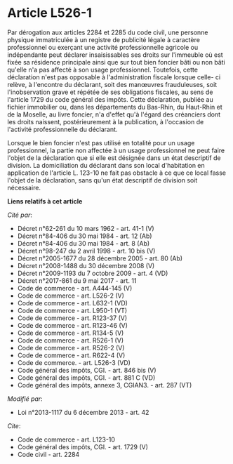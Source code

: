 # Article L526-1

Par dérogation aux articles 2284 et 2285 du code civil, une personne physique immatriculée à un registre de publicité légale
à caractère professionnel ou exerçant une activité professionnelle agricole ou indépendante peut déclarer insaisissables ses
droits sur l'immeuble où est fixée sa résidence principale ainsi que sur tout bien foncier bâti ou non bâti qu'elle n'a pas
affecté à son usage professionnel. Toutefois, cette déclaration n'est pas opposable à l'administration fiscale lorsque celle-
ci relève, à l'encontre du déclarant, soit des manœuvres frauduleuses, soit l'inobservation grave et répétée de ses
obligations fiscales, au sens de l'article 1729 du code général des impôts. Cette déclaration, publiée au fichier immobilier
ou, dans les départements du Bas-Rhin, du Haut-Rhin et de la Moselle, au livre foncier, n'a d'effet qu'à l'égard des
créanciers dont les droits naissent, postérieurement à la publication, à l'occasion de l'activité professionnelle du
déclarant. 

Lorsque le bien foncier n'est pas utilisé en totalité pour un usage professionnel, la partie non affectée à un usage
professionnel ne peut faire l'objet de la déclaration que si elle est désignée dans un état descriptif de division. La
domiciliation du déclarant dans son local d'habitation en application de l'article L. 123-10 ne fait pas obstacle à ce que ce
local fasse l'objet de la déclaration, sans qu'un état descriptif de division soit nécessaire.

**Liens relatifs à cet article**

_Cité par_:

  - Décret n°62-261 du 10 mars 1962 - art. 41-1 (V)
  - Décret n°84-406 du 30 mai 1984 - art. 12 (Ab)
  - Décret n°84-406 du 30 mai 1984 - art. 8 (Ab)
  - Décret n°98-247 du 2 avril 1998 - art. 10 bis (V)
  - Décret n°2005-1677 du 28 décembre 2005 - art. 80 (Ab)
  - Décret n°2008-1488 du 30 décembre 2008 (V)
  - Décret n°2009-1193 du 7 octobre 2009 - art. 4 (VD)
  - Décret n°2017-861 du 9 mai 2017 - art. 11
  - Code de commerce - art. A444-145 (V)
  - Code de commerce - art. L526-2 (V)
  - Code de commerce - art. L632-1 (VD)
  - Code de commerce - art. L950-1 (VT)
  - Code de commerce - art. R123-37 (V)
  - Code de commerce - art. R123-46 (V)
  - Code de commerce - art. R134-5 (V)
  - Code de commerce - art. R526-1 (V)
  - Code de commerce - art. R526-2 (V)
  - Code de commerce - art. R622-4 (V)
  - Code de commerce. - art. L526-3 (VD)
  - Code général des impôts, CGI. - art. 846 bis (V)
  - Code général des impôts, CGI. - art. 881 C (VD)
  - Code général des impôts, annexe 3, CGIAN3. - art. 287 (VT)

_Modifié par_:

  - Loi n°2013-1117 du 6 décembre 2013 - art. 42

_Cite_:

  - Code de commerce - art. L123-10
  - Code général des impôts, CGI. - art. 1729 (V)
  - Code civil - art. 2284
